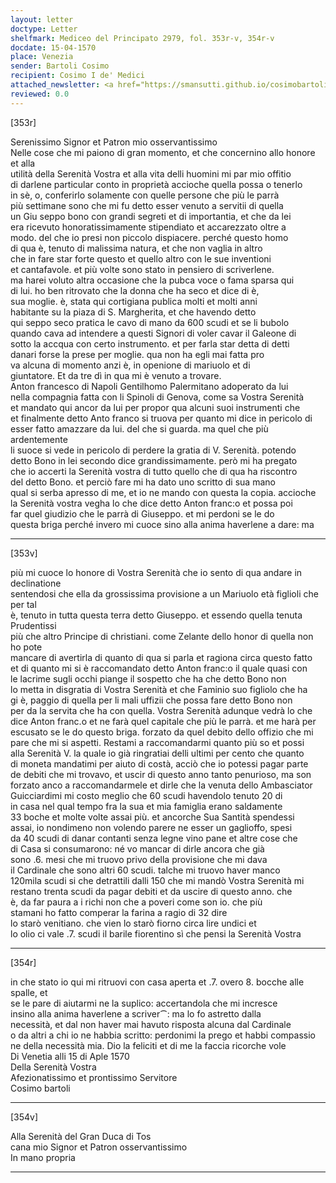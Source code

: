 ```yaml
---
layout: letter
doctype: Letter
shelfmark: Mediceo del Principato 2979, fol. 353r-v, 354r-v
docdate: 15-04-1570
place: Venezia
sender: Bartoli Cosimo
recipient: Cosimo I de' Medici
attached_newsletter: <a href="https://smansutti.github.io/cosimobartoli/texts/3080_187/">3080_187</a>
reviewed: 0.0
---
```


[353r]  
  
  
Serenissimo Signor et Patron mio osservantissimo  
Nelle cose che mi paiono di gran momento, et che concernino allo honore et alla  
utilità della Serenità Vostra et alla vita delli huomini mi par mio offitio  
di darlene particular conto in proprietà accioche quella possa o tenerlo  
in sè, o, conferirlo solamente con quelle persone che più le parrà  
più settimane sono che mi fu detto esser venuto a servitii di quella  
un Giu seppo bono con grandi segreti et di importantia, et che da lei  
era ricevuto honoratissimamente stipendiato et accarezzato oltre a  
modo. del che io presi non piccolo dispiacere. perché questo homo  
di qua è, tenuto di malissima natura, et che non vaglia in altro  
che in fare star forte questo et quello altro con le sue inventioni  
et cantafavole. et più volte sono stato in pensiero di scriverlene.  
ma harei voluto altra occasione che la pubca voce o fama sparsa qui  
di lui. ho ben ritrovato che la donna che ha seco et dice di è,  
sua moglie. è, stata qui cortigiana publica molti et molti anni  
habitante su la piaza di S. Margherita, et che havendo detto  
qui seppo seco pratica le cavo di mano da 600 scudi et se li bubolo  
quando cava ad intendere a questi Signori di voler cavar il Galeone di  
sotto la accqua con certo instrumento. et per farla star detta di detti  
danari forse la prese per moglie. qua non ha egli mai fatta pro  
va alcuna di momento anzi è, in openione di mariuolo et di  
giuntatore. Et da tre dì in qua mi è venuto a trovare.  
Anton francesco di Napoli Gentilhomo Palermitano adoperato da lui  
nella compagnia fatta con li Spinoli di Genova, come sa Vostra Serenità  
et mandato qui ancor da lui per propor qua alcuni suoi instrumenti che  
et finalmente detto Anto franco si truova per quanto mi dice in pericolo di  
esser fatto amazzare da lui. del che si guarda. ma quel che più ardentemente  
li suoce si vede in pericolo di perdere la gratia di V. Serenità. potendo  
detto Bono in lei secondo dice grandissimamente. però mi ha pregato  
che io accerti la Serenità vostra di tutto quello che di qua ha riscontro  
del detto Bono. et perciò fare mi ha dato uno scritto di sua mano  
qual si serba apresso di me, et io ne mando con questa la copia. accioche  
la Serenità vostra vegha lo che dice detto Anton franc:o et possa poi  
far quel giudizio che le parrà di Giuseppo. et mi perdoni se le do  
questa briga perché invero mi cuoce sino alla anima haverlene a dare: ma  
  
---  

[353v]  
  
  
più mi cuoce lo honore di Vostra Serenità che io sento di qua andare in declinatione  
sentendosi che ella da grossissima provisione a un Mariuolo età figlioli che per tal  
è, tenuto in tutta questa terra detto Giuseppo. et essendo quella tenuta Prudentissi  
più che altro Principe di christiani. come Zelante dello honor di quella non ho pote  
mancare di avertirla di quanto di qua si parla et ragiona circa questo fatto  
et di quanto mi si è raccomandato detto Anton franc:o il quale quasi con  
le lacrime sugli occhi piange il sospetto che ha che detto Bono non  
lo metta in disgratia di Vostra Serenità et che Faminio suo figliolo che ha  
gi è, paggio di quella per li mali uffizii che possa fare detto Bono non  
per da la servita che ha con quella. Vostra Serenità adunque vedrà lo che  
dice Anton franc.o et ne farà quel capitale che più le parrà. et me harà per  
escusato se le do questo briga. forzato da quel debito dello offizio che mi  
pare che mi si aspetti. Restami a raccomandarmi quanto più so et possi  
alla Serenità V. la quale io già ringratiai delli ultimi per cento che quanto  
di moneta mandatimi per aiuto di costà, acciò che io potessi pagar parte  
de debiti che mi trovavo, et uscir di questo anno tanto penurioso, ma son  
forzato anco a raccomandarmele et dirle che la venuta dello Ambasciator  
Guicciardimi mi costo meglio che 60 scudi havendolo tenuto 20 di  
in casa nel qual tempo fra la sua et mia famiglia erano saldamente  
33 boche et molte volte assai più. et ancorche Sua Santità spendessi  
assai, io nondimeno non volendo parere ne esser un gaglioffo, spesi  
da 40 scudi di danar contanti senza legne vino pane et altre cose che  
di Casa si consumarono: né vo mancar di dirle ancora che già  
sono .6. mesi che mi truovo privo della provisione che mi dava  
il Cardinale che sono altri 60 scudi. talche mi truovo haver manco  
120mila scudi si che detrattili dalli 150 che mi mandò Vostra Serenità mi  
restano trenta scudi da pagar debiti et da uscire di questo anno. che  
è, da far paura a i richi non che a poveri come son io. che più  
stamani ho fatto comperar la farina a ragio di 32 dire  
lo starò venitiano. che vien lo starò fiorno circa lire undici et  
lo olio ci vale .7. scudi il barile fiorentino sì che pensi la Serenità Vostra  
  
---  

[354r]  
  
  
in che stato io qui mi ritruovi con casa aperta et .7. overo 8. bocche alle spalle, et  
se le pare di aiutarmi ne la suplico: accertandola che mi incresce  
insino alla anima haverlene a scriver⁀: ma lo fo astretto dalla  
necessità, et dal non haver mai havuto risposta alcuna dal Cardinale  
o da altri a chi io ne habbia scritto: perdonimi la prego et habbi compassio  
ne della necessità mia. Dio la feliciti et di me la faccia ricorche vole  
Di Venetia alli 15 di Aple 1570  
Della Serenità Vostra  
Afezionatissimo et prontissimo Servitore  
Cosimo bartoli  
  
---  

[354v]  
  
  
Alla Serenità del Gran Duca di Tos  
cana mio Signor et Patron osservantissimo  
In mano propria  
  
---  

